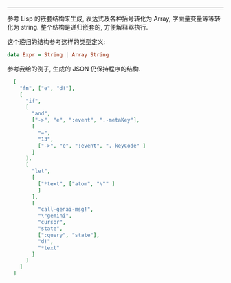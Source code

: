
--------

参考 Lisp 的嵌套结构来生成, 表达式及各种括号转化为 Array, 字面量变量等等转化为 string. 整个结构是递归嵌套的, 方便解释器执行.

这个递归的结构参考这样的类型定义:

```haskell
data Expr = String | Array String
```

参考我给的例子, 生成的 JSON 仍保持程序的结构.

```json
  [
    "fn", ["e", "d!"],
    [
      "if",
      [
        "and",
        ["->", "e", ":event", ".-metaKey"],
        [
          "=",
          "13",
          ["->", "e", ":event", ".-keyCode" ]
        ]
      ],
      [
        "let",
        [
          ["*text", ["atom", "\"" ]
          ]
        ],
        [
          "call-genai-msg!",
          "\"gemini",
          "cursor",
          "state",
          [":query", "state"],
          "d!",
          "*text"
        ]
      ]
    ]
  ]
```
